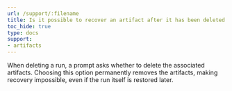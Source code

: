 ```yaml
---
url: /support/:filename
title: Is it possible to recover an artifact after it has been deleted with a run?  
toc_hide: true
type: docs
support:
- artifacts
---
```

When deleting a run, a prompt asks whether to delete the associated artifacts. Choosing this option permanently removes the artifacts, making recovery impossible, even if the run itself is restored later.